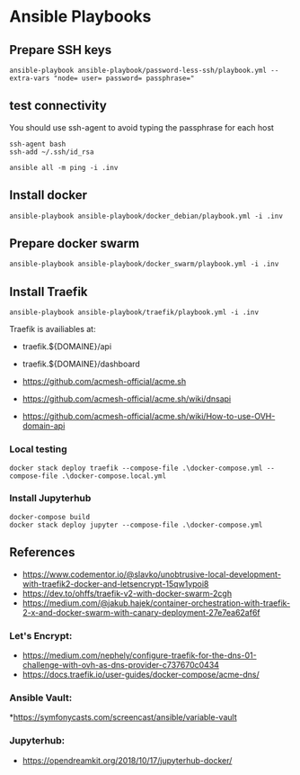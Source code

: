 # Ansible Playbooks

## Prepare SSH keys

`ansible-playbook ansible-playbook/password-less-ssh/playbook.yml --extra-vars "node= user= password= passphrase="`

## test connectivity

You should use ssh-agent to avoid typing the passphrase for each host

```
ssh-agent bash
ssh-add ~/.ssh/id_rsa
```

`ansible all -m ping -i .inv`

## Install docker

`ansible-playbook ansible-playbook/docker_debian/playbook.yml -i .inv`

## Prepare docker swarm

`ansible-playbook ansible-playbook/docker_swarm/playbook.yml -i .inv`

## Install Traefik

`ansible-playbook ansible-playbook/traefik/playbook.yml -i .inv`

Traefik is availiables at:
* traefik.${DOMAINE}/api
* traefik.${DOMAINE}/dashboard


* https://github.com/acmesh-official/acme.sh
* https://github.com/acmesh-official/acme.sh/wiki/dnsapi
* https://github.com/acmesh-official/acme.sh/wiki/How-to-use-OVH-domain-api


### Local testing

`docker stack deploy traefik --compose-file .\docker-compose.yml --compose-file .\docker-compose.local.yml`

### Install Jupyterhub

```
docker-compose build
docker stack deploy jupyter --compose-file .\docker-compose.yml
```

## References

* https://www.codementor.io/@slavko/unobtrusive-local-development-with-traefik2-docker-and-letsencrypt-15qw1ypoi8
* https://dev.to/ohffs/traefik-v2-with-docker-swarm-2cgh
* https://medium.com/@jakub.hajek/container-orchestration-with-traefik-2-x-and-docker-swarm-with-canary-deployment-27e7ea62af6f

### Let's Encrypt:
* https://medium.com/nephely/configure-traefik-for-the-dns-01-challenge-with-ovh-as-dns-provider-c737670c0434
* https://docs.traefik.io/user-guides/docker-compose/acme-dns/

### Ansible Vault:
*https://symfonycasts.com/screencast/ansible/variable-vault

### Jupyterhub:
* https://opendreamkit.org/2018/10/17/jupyterhub-docker/